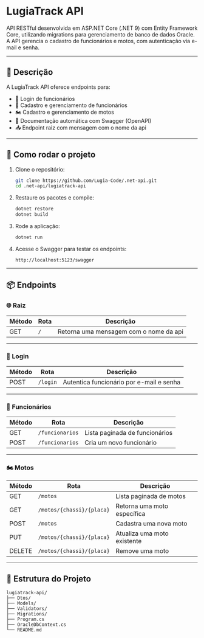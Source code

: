 # LugiaTrack API

API RESTful desenvolvida em ASP.NET Core (.NET 9) com Entity Framework Core, utilizando migrations para gerenciamento de banco de dados Oracle. A API gerencia o cadastro de funcionários e motos, com autenticação via e-mail e senha.

---

## 📌 Descrição

A LugiaTrack API oferece endpoints para:

* 🔐 Login de funcionários
* 👤 Cadastro e gerenciamento de funcionários
* 🏍️ Cadastro e gerenciamento de motos
* 📄 Documentação automática com Swagger (OpenAPI)
* 📥 Endpoint raiz com mensagem com o nome da api

---

## 🚀 Como rodar o projeto

1. Clone o repositório:

   ```bash
   git clone https://github.com/Lugia-Code/.net-api.git
   cd .net-api/lugiatrack-api
   ```

2. Restaure os pacotes e compile:

   ```bash
   dotnet restore
   dotnet build
   ```

3. Rode a aplicação:

   ```bash
   dotnet run
   ```

4. Acesse o Swagger para testar os endpoints:

   ```
   http://localhost:5123/swagger
   ```

---

## 📦 Endpoints

### 🌐 Raiz

| Método | Rota | Descrição                           |
| ------ | ---- | ----------------------------------- |
| GET    | `/`  | Retorna uma mensagem com o nome da api |

---

### 🔐 Login

| Método | Rota     | Descrição                                |
| ------ | -------- | ---------------------------------------- |
| POST   | `/login` | Autentica funcionário por e-mail e senha |

---

### 👤 Funcionários

| Método | Rota            | Descrição                      |
| ------ | --------------- | ------------------------------ |
| GET    | `/funcionarios` | Lista paginada de funcionários |
| POST   | `/funcionarios` | Cria um novo funcionário       |

---

### 🏍️ Motos

| Método | Rota                      | Descrição                   |
| ------ | ------------------------- | --------------------------- |
| GET    | `/motos`                  | Lista paginada de motos     |
| GET    | `/motos/{chassi}/{placa}` | Retorna uma moto específica |
| POST   | `/motos`                  | Cadastra uma nova moto      |
| PUT    | `/motos/{chassi}/{placa}` | Atualiza uma moto existente |
| DELETE | `/motos/{chassi}/{placa}` | Remove uma moto             |

---

## 📁 Estrutura do Projeto

```plaintext
lugiatrack-api/
├── Dtos/
├── Models/
├── Validators/
├── Migrations/
├── Program.cs
├── OracleDbContext.cs
└── README.md
```
